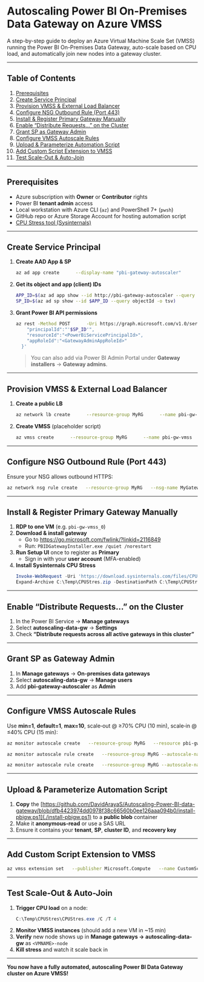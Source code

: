 # Autoscaling Power BI On-Premises Data Gateway on Azure VMSS

A step-by-step guide to deploy an Azure Virtual Machine Scale Set (VMSS) running the Power BI On-Premises Data Gateway, auto-scale based on CPU load, and automatically join new nodes into a gateway cluster.

---

## Table of Contents

1. [Prerequisites](#prerequisites)  
2. [Create Service Principal](#create-service-principal)  
3. [Provision VMSS & External Load Balancer](#provision-vmss--external-load-balancer)  
4. [Configure NSG Outbound Rule (Port 443)](#configure-nsg-outbound-rule-port-443)  
5. [Install & Register Primary Gateway Manually](#install--register-primary-gateway-manually)  
6. [Enable “Distribute Requests…” on the Cluster](#enable-distribute-requests-on-the-cluster)  
7. [Grant SP as Gateway Admin](#grant-sp-as-gateway-admin)  
8. [Configure VMSS Autoscale Rules](#configure-vmss-autoscale-rules)  
9. [Upload & Parameterize Automation Script](#upload--parameterize-automation-script)  
10. [Add Custom Script Extension to VMSS](#add-custom-script-extension-to-vmss)  
11. [Test Scale-Out & Auto-Join](#test-scale-out--auto-join)  

---

## Prerequisites

- Azure subscription with **Owner** or **Contributor** rights  
- Power BI **tenant admin** access  
- Local workstation with Azure CLI (`az`) and PowerShell 7+ (`pwsh`)  
- GitHub repo or Azure Storage Account for hosting automation script  
- [CPU Stress tool (Sysinternals)](https://learn.microsoft.com/en-us/sysinternals/downloads/cpustres)  

---

## Create Service Principal

1. **Create AAD App & SP**  
   ```bash
   az ad app create      --display-name "pbi-gateway-autoscaler"      --password "<StrongP@ssw0rd>"      --credential-description "Gateway automation"
   ```
2. **Get its object and app (client) IDs**  
   ```bash
   APP_ID=$(az ad app show --id http://pbi-gateway-autoscaler --query appId -o tsv)
   SP_ID=$(az ad sp show --id $APP_ID --query objectId -o tsv)
   ```
3. **Grant Power BI API permissions**  
   ```bash
   az rest -Method POST      -Uri https://graph.microsoft.com/v1.0/servicePrincipals/$SP_ID/appRoleAssignedTo      -Body '{
       "principalId":"'$SP_ID'",
       "resourceId":"<PowerBiServicePrincipalId>",
       "appRoleId":"<GatewayAdminAppRoleId>"
     }'
   ```
   > You can also add via Power BI Admin Portal under **Gateway installers** → **Gateway admins**.

---

## Provision VMSS & External Load Balancer

1. **Create a public LB**  
   ```bash
   az network lb create      --resource-group MyRG      --name pbi-gw-lb      --sku Standard      --public-ip-address pbi-gw-pip      --frontend-ip-name FE      --backend-pool-name BE
   ```
2. **Create VMSS** (placeholder script)  
   ```bash
   az vmss create      --resource-group MyRG      --name pbi-gw-vmss      --image Win2019Datacenter      --admin-username your-user    --admin-password "<YourP@ssw0rd>"      --instance-count 1      --vm-sku Standard_F4s_v2      --lb pbi-gw-lb      --backend-pool-name BE      --nsg MyGatewayNSG
   ```
  

---

## Configure NSG Outbound Rule (Port 443)

Ensure your NSG allows outbound HTTPS:

```bash
az network nsg rule create   --resource-group MyRG   --nsg-name MyGatewayNSG   --name AllowOutbound443   --priority 100   --direction Outbound   --access Allow   --protocol Tcp   --destination-port-ranges 443   --destination-address-prefixes Internet
```

---

## Install & Register Primary Gateway Manually

1. **RDP to one VM** (e.g. `pbi-gw-vmss_0`)  
2. **Download & install gateway**  
   - Go to https://go.microsoft.com/fwlink/?linkid=2116849  
   - Run: `PBIDGatewayInstaller.exe /quiet /norestart`  
3. **Run Setup UI** once to register as **Primary**  
   - Sign in with your **user account** (MFA-enabled)  
4. **Install Sysinternals CPU Stress**  
   ```powershell
   Invoke-WebRequest -Uri 'https://download.sysinternals.com/files/CPUStres.zip' -OutFile C:\Temp\CPUStres.zip
   Expand-Archive C:\Temp\CPUStres.zip -DestinationPath C:\Temp\CPUStres
   ```

---

## Enable “Distribute Requests…” on the Cluster

1. In the Power BI Service → **Manage gateways**  
2. Select **autoscaling-data-gw** → **Settings**  
3. Check **“Distribute requests across all active gateways in this cluster”**  

---

## Grant SP as Gateway Admin

1. In **Manage gateways** → **On-premises data gateways**  
2. Select **autoscaling-data-gw** → **Manage users**  
3. Add **pbi-gateway-autoscaler** as **Admin**  

---

## Configure VMSS Autoscale Rules

Use **min=1**, **default=1**, **max=10**, scale‐out @ ≥70% CPU (10 min), scale‐in @ ≤40% CPU (15 min):

```bash
az monitor autoscale create   --resource-group MyRG   --resource pbi-gw-vmss   --resource-type Microsoft.Compute/virtualMachineScaleSets   --name pbi-gw-autoscale   --min 2 --max 10 --count 2

az monitor autoscale rule create   --resource-group MyRG --autoscale-name pbi-gw-autoscale   --condition "Percentage CPU > 70 avg 10m"   --scale out 1 --cooldown 20m

az monitor autoscale rule create   --resource-group MyRG --autoscale-name pbi-gw-autoscale   --condition "Percentage CPU < 40 avg 15m"   --scale in 1 --cooldown 30m
```

---

## Upload & Parameterize Automation Script

1. **Copy** the [https://github.com/DavidArayaS/Autoscaling-Power-BI-data-gateway/blob/dfb4423974dd0978f38c66560b0ee126aaa094b0/install-pbigw.ps1](./install-pbigw.ps1) to a **public blob** container  
2. Make it **anonymous-read** or use a SAS URL  
3. Ensure it contains your **tenant**, **SP**, **cluster ID**, and **recovery key**  

---

## Add Custom Script Extension to VMSS

```bash
az vmss extension set   --publisher Microsoft.Compute   --name CustomScriptExtension   --version 1.10   --resource-group MyRG   --vmss-name pbi-gw-vmss   --settings '{"fileUris":["https://<storage>.blob.core.windows.net/scripts/install-pbigw-vmss.ps1"],"commandToExecute":"powershell.exe -ExecutionPolicy Bypass -File install-pbigw.ps1"}'
```

---

## Test Scale-Out & Auto-Join

1. **Trigger CPU load** on a node:  
   ```powershell
   C:\Temp\CPUStres\CPUStres.exe /C /T 4
   ```
2. **Monitor VMSS instances** (should add a new VM in ~15 min)  
3. **Verify** new node shows up in **Manage gateways → autoscaling-data-gw** as `<VMNAME>-node`  
4. **Kill stress** and watch it scale back in  

---

**You now have a fully automated, autoscaling Power BI Data Gateway cluster on Azure VMSS!**
